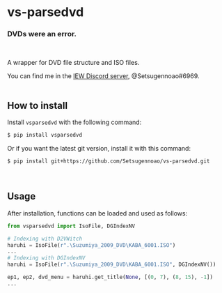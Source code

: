# vs-parsedvd

### DVDs were an error.
<br>

A wrapper for DVD file structure and ISO files.

You can find me in the [IEW Discord server](https://discord.gg/qxTxVJGtst), @Setsugennoao#6969.
<br><br>
## How to install

Install `vsparsedvd` with the following command:

```sh
$ pip install vsparsedvd
```

Or if you want the latest git version, install it with this command:

```sh
$ pip install git+https://github.com/Setsugennoao/vs-parsedvd.git
```
<br>

## Usage

After installation, functions can be loaded and used as follows:

```py
from vsparsedvd import IsoFile, DGIndexNV

# Indexing with D2VWitch
haruhi = IsoFile(r".\Suzumiya_2009_DVD\KABA_6001.ISO")
...
# Indexing with DGIndexNV
haruhi = IsoFile(r".\Suzumiya_2009_DVD\KABA_6001.ISO", DGIndexNV())

ep1, ep2, dvd_menu = haruhi.get_title(None, [(0, 7), (8, 15), -1])
...
```
